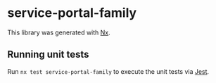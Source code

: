 <!-- gitbook-ignore -->

# service-portal-family

This library was generated with [Nx](https://nx.dev).

## Running unit tests

Run `nx test service-portal-family` to execute the unit tests via [Jest](https://jestjs.io).
